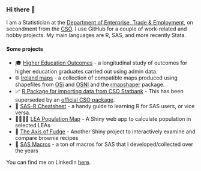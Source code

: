 ### Hi there 👋
I am a Statistician at the [Department of Enterprise, Trade & Employment](https://enterprise.gov.ie/en/), on secondment from the [CSO](https://www.cso.ie/en/index.html). I use GitHub for a couple of work-related and hobby projects. My main languages are R, SAS, and more recently Stata.

#### Some projects

- 🎓 [Higher Education Outcomes](https://www.cso.ie/en/releasesandpublications/ep/p-heo/highereducationoutcomes-graduationyears2010-2016/) - a longitudinal study of outcomes for higher education graduates carried out using admin data.
- :globe_with_meridians: [Ireland maps](https://github.com/brendanjodowd/maps) - a collection of compatible maps produced using shapefiles from [OSi](https://data-osi.opendata.arcgis.com/) and [OSNI](https://www.spatialni.gov.uk/) and the [rmapshaper](https://github.com/ateucher/rmapshaper) package.
- 📈 [R Package for importing data from CSO Statbank](https://github.com/brendanjodowd/CSO) - This has been superseded by an [official CSO package](https://cran.r-project.org/web/packages/csodata/index.html).
- 💑 [SAS-R Cheatsheet](https://github.com/rstudio/cheatsheets/blob/master/sas-r.pdf) - a handy guide to learning R for SAS users, or vice versa. 
- :family_man_woman_girl_boy: [LEA Population Map](https://brendanjodowd.shinyapps.io/pop_map) - A Shiny web app to calculate population in selected LEAs
- 🍫 [The Axis of Fudge](https://brendanjodowd.shinyapps.io/brownie) - Another Shiny project to interactively examine and compare brownie recipes
- 🔧 [SAS Macros](https://github.com/brendanjodowd/SAS) - a ton of macros for SAS that I developed/collected over the years

You can find me on LinkedIn [here](https://www.linkedin.com/in/brendanjodowd/).

<!--
**brendanjodowd/brendanjodowd** is a ✨ _special_ ✨ repository because its `README.md` (this file) appears on your GitHub profile.

Here are some ideas to get you started:

- 🔭 I’m currently working on ...
- 🌱 I’m currently learning ...
- 👯 I’m looking to collaborate on ...
- 🤔 I’m looking for help with ...
- 💬 Ask me about ...
- 📫 How to reach me: ...
- 😄 Pronouns: ...
- ⚡ Fun fact: ...

🔄
-->

